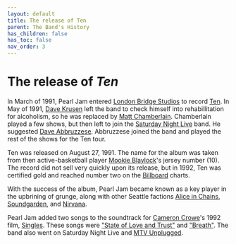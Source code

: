 ```yaml
---
layout: default
title: The release of Ten
parent: The Band's History
has_children: false
has_toc: false
nav_order: 3
---
```

# The release of *Ten*

In March of 1991, Pearl Jam entered [London Bridge Studios](https://pearljamopedia.ml/docs/Notable-Mentions/Locations/London-Bridge-Studios) to record [Ten](https://google.com). In May of 1991, [Dave Krusen](https://pearljamopedia.ml/docs/Notable-Mentions/Past-Members/Dave-Krusen/) left the band to check himself into rehabillitation for alcoholism, so he was replaced by [Matt Chamberlain](https://pearljamopedia.ml/docs/Notable-Mentions/Past-Members/Matt-Chamberlain/). Chamberlain played a few shows, but then left to join the [Saturday Night Live](https://pearljamopedia.ml/docs/Notable-Mentions/Television/SNL) band. He suggested [Dave Abbruzzese](https://pearljamopedia.ml/docs/Notable-People/Past-Members/Dave-Abbruzzese/). Abbruzzese joined the band and played the rest of the shows for the Ten tour.

Ten was released on August 27, 1991. The name for the album was taken from then active-basketball player [Mookie Blaylock](https://pearljamopedia.ml/docs/Notable-Mentions/People/Mookie-Blaylock)'s jersey number (10). The record did not sell very quickly upon its release, but in 1992, Ten was certified gold and reached number two on the [Billboard](https://pearljamopedia.ml/docs/Notable-Mentions/Brands-Companies/Billboard) charts.

With the success of the album, Pearl Jam became known as a key player in the upbrining of grunge, along with other Seattle factions [Alice in Chains](https://pearljamopedia.ml/docs/Notable-Mentions/Bands/Alice-in-Chains), [Soundgarden](https://pearljamopedia.ml/docs/Notable-Mentions/Bands/Soundgarden), and [Nirvana](https://pearljamopedia.ml/docs/Notable-Mentions/Bands/Nirvana).

Pearl Jam added two songs to the soundtrack for [Cameron Crowe](https://pearljamopedia.ml/docs/Notable-Mentions/People/Cameron-Crowe)'s 1992 film, [Singles](https://google.com). These songs were ["State of Love and Trust"](https://google.com) and ["Breath"](https://google.com). The band also went on Saturday Night Live and [MTV Unplugged](https://pearljamopedia.ml/docs/Notable-Mentions/Television/MTV-Unplugged).
